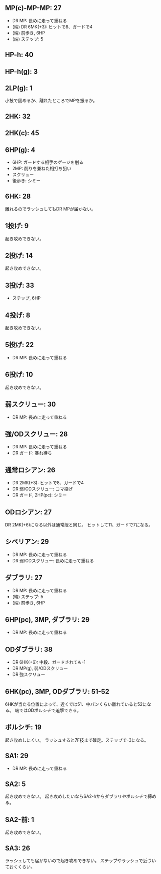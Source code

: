## MP(c)-MP-MP: 27

- DR MP: 長めに走って重ねる
- (端) DR 6MK(+3): ヒットで8、ガードで4
- (端) 前歩き, 6HP
- (端) ステップ: 5

## HP-h: 40

## HP-h(g): 3

## 2LP(g): 1

小技で固めるか、離れたところでMPを振るか。

## 2HK: 32

## 2HK(c): 45

## 6HP(g): 4

- 6HP: ガードする相手のゲージを削る
- 2MP: 削りを兼ねた相打ち狙い
- スクリュー
- 後歩き: シミー

## 6HK: 28

離れるのでラッシュしてもDR MPが届かない。

## 1投げ: 9

起き攻めできない。

## 2投げ: 14

起き攻めできない。

## 3投げ: 33

- ステップ, 6HP

## 4投げ: 8

起き攻めできない。

## 5投げ: 22

- DR MP: 長めに走って重ねる

## 6投げ: 10

起き攻めできない。

## 弱スクリュー: 30

- DR MP: 長めに走って重ねる

## 強/ODスクリュー: 28

- DR MP: 長めに走って重ねる
- DR ガード: 暴れ待ち

## 通常ロシアン: 26

- DR 2MK(+3): ヒットで8、ガードで4
- DR 弱/ODスクリュー: コマ投げ
- DR ガード, 2HP(pc): シミー

## ODロシアン: 27

DR 2MK(+6)になる以外は通常版と同じ。
ヒットして11、ガードで7になる。

## シベリアン: 29

- DR MP: 長めに走って重ねる
- DR 弱/ODスクリュー: 長めに走って重ねる

## ダブラリ: 27

- DR MP: 長めに走って重ねる
- (端) ステップ: 5
- (端) 前歩き, 6HP

## 6HP(pc), 3MP, ダブラリ: 29

- DR MP: 長めに走って重ねる

## ODダブラリ: 38

- DR 6HK(+6): 中段、ガードされても-1
- DR MP(g), 弱/ODスクリュー
- DR 強スクリュー

## 6HK(pc), 3MP, ODダブラリ: 51-52

6HKが当たる位置によって、近くでは51、中パンくらい離れていると52になる。
端ではODボルシチで追撃できる。

## ボルシチ: 19

起き攻めしにくい。
ラッシュすると7F技まで確定。ステップで-3になる。

## SA1: 29

- DR MP: 長めに走って重ねる

## SA2: 5

起き攻めできない。
起き攻めしたいならSA2-hからダブラリやボルシチで締める。

## SA2-前: 1

起き攻めできない。

## SA3: 26

ラッシュしても届かないので起き攻めできない。
ステップやラッシュで近づいておくくらい。
